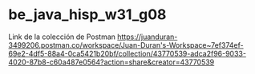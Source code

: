 # be_java_hisp_w31_g08

Link de la colección de Postman https://juanduran-3499206.postman.co/workspace/Juan-Duran's-Workspace~7ef374ef-69e2-4df5-88a4-0ca5421b20bf/collection/43770539-adca2f96-9033-4020-87b8-c60a487e0564?action=share&creator=43770539
